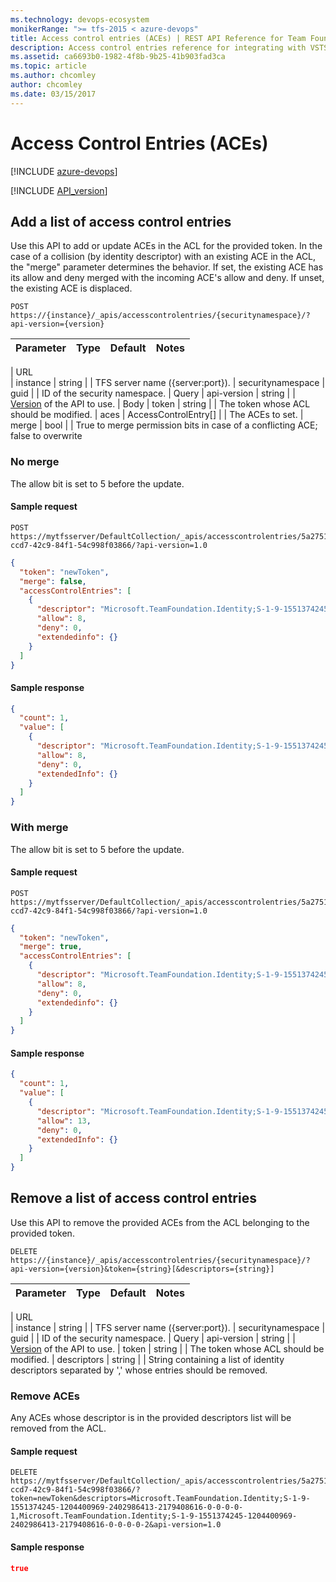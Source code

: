 ```yaml
---
ms.technology: devops-ecosystem
monikerRange: ">= tfs-2015 < azure-devops"
title: Access control entries (ACEs) | REST API Reference for Team Foundation Server
description: Access control entries reference for integrating with VSTS
ms.assetid: ca6693b0-1982-4f8b-9b25-41b903fad3ca
ms.topic: article
ms.author: chcomley
author: chcomley
ms.date: 03/15/2017
---
```


# Access Control Entries (ACEs)

[!INCLUDE [azure-devops](../_data/azure-devops-message.md)]

[!INCLUDE [API_version](../_data/version.md)]

## Add a list of access control entries

<a name="add" />

Use this API to add or update ACEs in the ACL for the provided token.
In the case of a collision (by identity descriptor) with an existing ACE in the ACL, the "merge" parameter determines the behavior.
If set, the existing ACE has its allow and deny merged with the incoming ACE's allow and deny. If unset, the existing ACE is displaced.

```no-highlight
POST https://{instance}/_apis/accesscontrolentries/{securitynamespace}/?api-version={version}
```

| Parameter | Type | Default | Notes |
| :-------- | :--- | :------ | :---- |


| URL  
| instance | string | | TFS server name ({server:port}).
| securitynamespace | guid | | ID of the security namespace.
| Query
| api-version | string | | [Version](../../concepts/rest-api-versioning.md) of the API to use.
| Body
| token | string | | The token whose ACL should be modified.
| aces | AccessControlEntry[] | | The ACEs to set.
| merge | bool | | True to merge permission bits in case of a conflicting ACE; false to overwrite

### No merge

The allow bit is set to 5 before the update.

#### Sample request

```
POST https://mytfsserver/DefaultCollection/_apis/accesscontrolentries/5a27515b-ccd7-42c9-84f1-54c998f03866/?api-version=1.0
```

```json
{
  "token": "newToken",
  "merge": false,
  "accessControlEntries": [
    {
      "descriptor": "Microsoft.TeamFoundation.Identity;S-1-9-1551374245-1204400969-2402986413-2179408616-0-0-0-0-1",
      "allow": 8,
      "deny": 0,
      "extendedinfo": {}
    }
  ]
}
```

#### Sample response

```json
{
  "count": 1,
  "value": [
    {
      "descriptor": "Microsoft.TeamFoundation.Identity;S-1-9-1551374245-1204400969-2402986413-2179408616-0-0-0-0-1",
      "allow": 8,
      "deny": 0,
      "extendedInfo": {}
    }
  ]
}
```

### With merge

The allow bit is set to 5 before the update.

#### Sample request

```
POST https://mytfsserver/DefaultCollection/_apis/accesscontrolentries/5a27515b-ccd7-42c9-84f1-54c998f03866/?api-version=1.0
```

```json
{
  "token": "newToken",
  "merge": true,
  "accessControlEntries": [
    {
      "descriptor": "Microsoft.TeamFoundation.Identity;S-1-9-1551374245-1204400969-2402986413-2179408616-0-0-0-0-2",
      "allow": 8,
      "deny": 0,
      "extendedinfo": {}
    }
  ]
}
```

#### Sample response

```json
{
  "count": 1,
  "value": [
    {
      "descriptor": "Microsoft.TeamFoundation.Identity;S-1-9-1551374245-1204400969-2402986413-2179408616-0-0-0-0-2",
      "allow": 13,
      "deny": 0,
      "extendedInfo": {}
    }
  ]
}
```

## Remove a list of access control entries

<a name="remove" />

Use this API to remove the provided ACEs from the ACL belonging to the provided token.

```no-highlight
DELETE https://{instance}/_apis/accesscontrolentries/{securitynamespace}/?api-version={version}&token={string}[&descriptors={string}]
```

| Parameter | Type | Default | Notes |
| :-------- | :--- | :------ | :---- |


| URL  
| instance | string | | TFS server name ({server:port}).
| securitynamespace | guid | | ID of the security namespace.
| Query
| api-version | string | | [Version](../../concepts/rest-api-versioning.md) of the API to use.
| token | string | | The token whose ACL should be modified.
| descriptors | string | | String containing a list of identity descriptors separated by ',' whose entries should be removed.

### Remove ACEs

Any ACEs whose descriptor is in the provided descriptors list will be removed from the ACL.

#### Sample request

```
DELETE https://mytfsserver/DefaultCollection/_apis/accesscontrolentries/5a27515b-ccd7-42c9-84f1-54c998f03866/?token=newToken&descriptors=Microsoft.TeamFoundation.Identity;S-1-9-1551374245-1204400969-2402986413-2179408616-0-0-0-0-1,Microsoft.TeamFoundation.Identity;S-1-9-1551374245-1204400969-2402986413-2179408616-0-0-0-0-2&api-version=1.0
```

#### Sample response

```json
true
```

